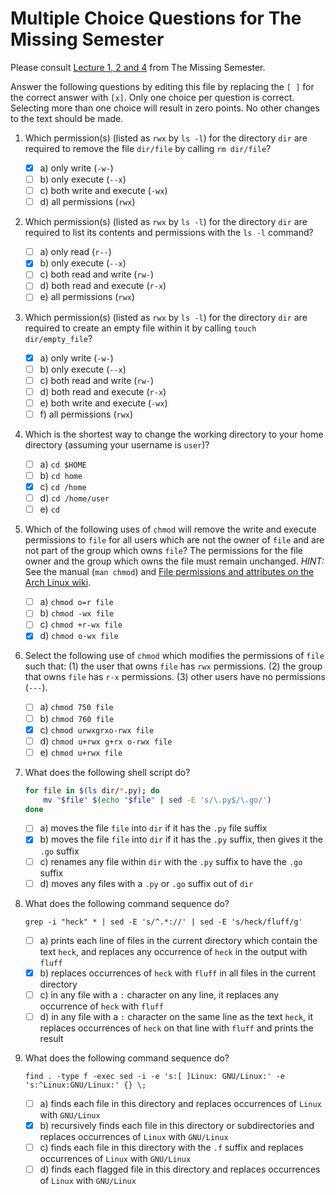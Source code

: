 # Multiple Choice Questions for The Missing Semester

Please consult [Lecture 1, 2 and 4](https://missing.csail.mit.edu/2020/) from The Missing Semester.

Answer the following questions by editing this file by replacing the `[ ]` for the correct answer with `[x]`.
Only one choice per question is correct.
Selecting more than one choice will result in zero points.
No other changes to the text should be made.

1. Which permission(s) (listed as `rwx` by `ls -l`) for the directory `dir` are required to remove the file `dir/file` by calling `rm dir/file`?

    - [x] a) only write (`-w-`)
    - [ ] b) only execute (`--x`)
    - [ ] c) both write and execute (`-wx`)
    - [ ] d) all permissions (`rwx`)

2. Which permission(s) (listed as `rwx` by `ls -l`) for the directory `dir` are required to list its contents and permissions with the `ls -l` command?

    - [ ] a) only read (`r--`)
    - [x] b) only execute (`--x`)
    - [ ] c) both read and write (`rw-`)
    - [ ] d) both read and execute (`r-x`)
    - [ ] e) all permissions (`rwx`)

3. Which permission(s) (listed as `rwx` by `ls -l`) for the directory `dir` are required to create an empty file within it by calling `touch dir/empty_file`?

    - [x] a) only write (`-w-`)
    - [ ] b) only execute (`--x`)
    - [ ] c) both read and write (`rw-`)
    - [ ] d) both read and execute (`r-x`)
    - [ ] e) both write and execute (`-wx`)
    - [ ] f) all permissions (`rwx`)

4. Which is the shortest way to change the working directory to your home directory (assuming your username is `user`)?

    - [ ] a) `cd $HOME`
    - [ ] b) `cd home`
    - [x] c) `cd /home`
    - [ ] d) `cd /home/user`
    - [ ] e) `cd`

5. Which of the following uses of `chmod` will remove the write and execute permissions to `file` for all users which are not the owner of `file` and are not part of the group which owns `file`?
   The permissions for the file owner and the group which owns the file must remain unchanged.
   *HINT:* See the manual (`man chmod`) and [File permissions and attributes on the Arch Linux wiki](https://wiki.archlinux.org/index.php/Chmod).

    - [ ] a) `chmod o=r file`
    - [ ] b) `chmod -wx file`
    - [ ] c) `chmod +r-wx file`
    - [x] d) `chmod o-wx file`

6. Select the following use of `chmod` which modifies the permissions of `file` such that:
   (1) the user that owns `file` has `rwx` permissions.
   (2) the group that owns `file` has `r-x` permissions.
   (3) other users have no permissions (`---`).

    - [ ] a) `chmod 750 file`
    - [ ] b) `chmod 760 file`
    - [x] c) `chmod urwxgrxo-rwx file`
    - [ ] d) `chmod u+rwx g+rx o-rwx file`
    - [ ] e) `chmod u+rwx file`

7. What does the following shell script do?

    ```sh
    for file in $(ls dir/*.py); do
        mv "$file" $(echo "$file" | sed -E 's/\.py$/\.go/')
    done
    ```

    - [ ] a) moves the file `file` into `dir` if it has the `.py` file suffix
    - [X] b) moves the file `file` into `dir` if it has the `.py` suffix, then gives it the `.go` suffix
    - [ ] c) renames any file within `dir` with the `.py` suffix to have the `.go` suffix
    - [ ] d) moves any files with a `.py` or `.go` suffix out of `dir`

8. What does the following command sequence do?

    ```console
    grep -i "heck" * | sed -E 's/^.*://' | sed -E 's/heck/fluff/g'
    ```

    - [ ] a) prints each line of files in the current directory which contain the text `heck`, and replaces any occurrence of `heck` in the output with `fluff`
    - [x] b) replaces occurrences of `heck` with `fluff` in all files in the current directory
    - [ ] c) in any file with a `:` character on any line, it replaces any occurrence of `heck` with `fluff`
    - [ ] d) in any file with a `:` character on the same line as the text `heck`, it replaces occurrences of `heck` on that line with `fluff` and prints the result

9. What does the following command sequence do?

    ```console
    find . -type f -exec sed -i -e 's:[ ]Linux: GNU/Linux:' -e 's:^Linux:GNU/Linux:' {} \;
    ```

    - [ ] a) finds each file in this directory and replaces occurrences of `Linux` with `GNU/Linux`
    - [x] b) recursively finds each file in this directory or subdirectories and replaces occurrences of `Linux` with `GNU/Linux`
    - [ ] c) finds each file in this directory with the `.f` suffix and replaces occurrences of `Linux` with `GNU/Linux`
    - [ ] d) finds each flagged file in this directory and replaces occurrences of `Linux` with `GNU/Linux`
